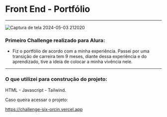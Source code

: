 # Front End - Portfólio

---

<p align="center" >

![Captura de tela 2024-05-03 212020](https://github.com/Ruansmc/Alura/assets/86540031/db856162-b44e-42da-966a-8d26b0070318)

</p>

### Primeiro Challenge realizado para Alura:

- Fiz o portfólio de acordo com a minha experiência. Passei por uma transição de carreira tem 9 meses, diante dessa experiência e do aprendizado, tive a ideia de colocar a minha vivência nele.

---
### O que utilizei para construção do projeto:

HTML - Javascript - Tailwind.

Caso queira acessar o projeto:

https://challenge-six-orcin.vercel.app
